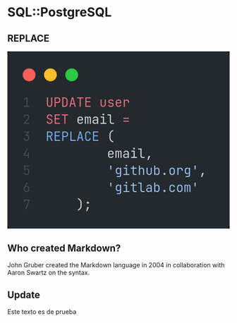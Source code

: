 # SQL::PostgreSQL

## REPLACE

<!-- notecardId: 1691717853024 -->

<img src="https://raw.githubusercontent.com/sqlsensei/anki_cards/master/sql/images/postgres_replace.png">

## Who created Markdown?

<!-- notecardId: 1691717853083 -->


John Gruber created the Markdown language in 2004 in collaboration with
Aaron Swartz on the syntax.

## Update

<!-- notecardId: 1691808588199 -->
<div class="container text-left">
    Este texto es de prueba
</div>